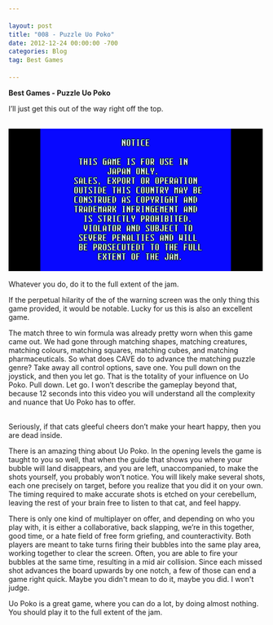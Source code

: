 ```yaml
---

layout: post  
title: "008 - Puzzle Uo Poko"  
date: 2012-12-24 00:00:00 -700  
categories: Blog  
tag: Best Games

---
```


**Best Games - Puzzle Uo Poko**   
  
I’ll just get this out of the way right off the top.  
 

![Picture](/uploads/5661983cf1.png?499) 

Whatever you do, do it to the full extent of the jam.   
  
If the perpetual hilarity of the of the warning screen was the only thing this game provided, it would be notable. Lucky for us this is also an excellent game.   
  
The match three to win formula was already pretty worn when this game came out. We had gone through matching shapes, matching creatures, matching colours, matching squares, matching cubes, and matching pharmaceuticals. So what does CAVE do to advance the matching puzzle genre? Take away all control options, save one. You pull down on the joystick, and then you let go. That is the totality of your influence on Uo Poko. Pull down. Let go. I won’t describe the gameplay beyond that, because 12 seconds into this video you will understand all the complexity and nuance that Uo Poko has to offer.   
 

Seriously, if that cats gleeful cheers don’t make your heart happy, then you are dead inside.   
  
There is an amazing thing about Uo Poko. In the opening levels the game is taught to you so well, that when the guide that shows you where your bubble will land disappears, and you are left, unaccompanied, to make the shots yourself, you probably won’t notice. You will likely make several shots, each one precisely on target, before you realize that you did it on your own. The timing required to make accurate shots is etched on your cerebellum, leaving the rest of your brain free to listen to that cat, and feel happy.   
  
There is only one kind of multiplayer on offer, and depending on who you play with, it is either a collaborative, back slapping, we’re in this together, good time, or a hate field of free form griefing, and counteractivity. Both players are meant to take turns firing their bubbles into the same play area, working together to clear the screen. Often, you are able to fire your bubbles at the same time, resulting in a mid air collision. Since each missed shot advances the board upwards by one notch, a few of those can end a game right quick. Maybe you didn't mean to do it, maybe you did. I won't judge.  
  
Uo Poko is a great game, where you can do a lot, by doing almost nothing. You should play it to the full extent of the jam.   
 
